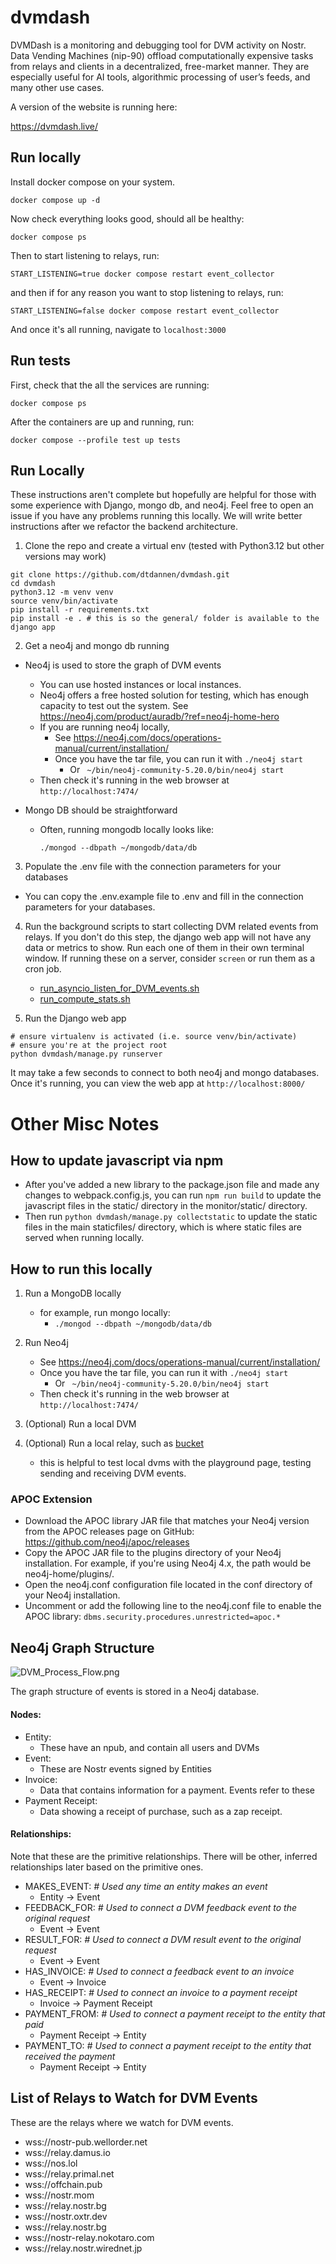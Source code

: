 # dvmdash

DVMDash is a monitoring and debugging tool for DVM activity on Nostr. Data Vending Machines (nip-90) offload computationally expensive tasks from relays and clients in a decentralized, free-market manner. They are especially useful for AI tools, algorithmic processing of user’s feeds, and many other use cases.


A version of the website is running here:

https://dvmdash.live/

## Run locally

Install docker compose on your system.

```commandline
docker compose up -d
```

Now check everything looks good, should all be healthy:

```commandline
docker compose ps
```

Then to start listening to relays, run:

```commandline
START_LISTENING=true docker compose restart event_collector
```

and then if for any reason you want to stop listening to relays, run:

```commandline
START_LISTENING=false docker compose restart event_collector
```

And once it's all running, navigate to `localhost:3000`

## Run tests

First, check that the all the services are running:

```commandline
docker compose ps
```

After the containers are up and running, run:

```commandline
docker compose --profile test up tests
```




## Run Locally

These instructions aren't complete but hopefully are helpful for those with some experience with Django, mongo db, and neo4j. Feel free to open an issue if you have any problems running this locally. We will write better instructions after we refactor the backend architecture. 

1. Clone the repo and create a virtual env (tested with Python3.12 but other versions may work)

```commandline
git clone https://github.com/dtdannen/dvmdash.git
cd dvmdash
python3.12 -m venv venv
source venv/bin/activate
pip install -r requirements.txt
pip install -e . # this is so the general/ folder is available to the django app
```

2. Get a neo4j and mongo db running

- Neo4j is used to store the graph of DVM events 
  - You can use hosted instances or local instances.
  - Neo4j offers a free hosted solution for testing, which has enough capacity to test out the system. See https://neo4j.com/product/auradb/?ref=neo4j-home-hero
  - If you are running neo4j locally, 
    - See https://neo4j.com/docs/operations-manual/current/installation/
    - Once you have the tar file, you can run it with `./neo4j start`
       - Or ` ~/bin/neo4j-community-5.20.0/bin/neo4j start`
   - Then check it's running in the web browser at `http://localhost:7474/`


- Mongo DB should be straightforward 
  - Often, running mongodb locally looks like: 
    ```commandline
    ./mongod --dbpath ~/mongodb/data/db
    ```
    
3. Populate the .env file with the connection parameters for your databases

- You can copy the .env.example file to .env and fill in the connection parameters for your databases.

4. Run the background scripts to start collecting DVM related events from relays. If you don't do this step, the django web app will not have any data or metrics to show. Run each one of them in their own terminal window. If running these on a server, consider `screen` or run them as a cron job.
 
   - [run_asyncio_listen_for_DVM_events.sh](scripts%2Frun_asyncio_listen_for_DVM_events.sh)
   - [run_compute_stats.sh](scripts%2Frun_compute_stats.sh)

5. Run the Django web app

```commandline
# ensure virtualenv is activated (i.e. source venv/bin/activate)
# ensure you're at the project root
python dvmdash/manage.py runserver
```

It may take a few seconds to connect to both neo4j and mongo databases. Once it's running, you can view the web app at `http://localhost:8000/`


# Other Misc Notes

## How to update javascript via npm

- After you've added a new library to the package.json file and made any changes to webpack.config.js, you can run `npm run build` to update the javascript files in the static/ directory in the monitor/static/ directory.
- Then run `python dvmdash/manage.py collectstatic` to update the static files in the main staticfiles/ directory, which is where static files are served when running locally.


## How to run this locally

1. Run a MongoDB locally

    - for example, run mongo locally:
      - `./mongod --dbpath ~/mongodb/data/db`

2. Run Neo4j

   - See https://neo4j.com/docs/operations-manual/current/installation/
   - Once you have the tar file, you can run it with `./neo4j start`
     - Or ` ~/bin/neo4j-community-5.20.0/bin/neo4j start`
   - Then check it's running in the web browser at `http://localhost:7474/`

3. (Optional) Run a local DVM
4. (Optional) Run a local relay, such as [bucket](https://github.com/coracle-social/bucket)
   - this is helpful to test local dvms with the playground page, testing sending and receiving DVM events.


### APOC Extension

- Download the APOC library JAR file that matches your Neo4j version from the APOC releases page on GitHub: https://github.com/neo4j/apoc/releases
- Copy the APOC JAR file to the plugins directory of your Neo4j installation. For example, if you're using Neo4j 4.x, the path would be neo4j-home/plugins/.
- Open the neo4j.conf configuration file located in the conf directory of your Neo4j installation.
- Uncomment or add the following line to the neo4j.conf file to enable the APOC library: `dbms.security.procedures.unrestricted=apoc.*`

## Neo4j Graph Structure

![DVM_Process_Flow.png](docs%2FDVM_Process_Flow.png)

The graph structure of events is stored in a Neo4j database.

#### Nodes:

- Entity:
  - These have an npub, and contain all users and DVMs
- Event:
  - These are Nostr events signed by Entities
- Invoice:
  - Data that contains information for a payment. Events refer to these
- Payment Receipt:
  - Data showing a receipt of purchase, such as a zap receipt.

#### Relationships:

Note that these are the primitive relationships. There will be other, inferred relationships later based on the primitive ones.

- MAKES_EVENT:  _# Used any time an entity makes an event_
  - Entity -> Event
- FEEDBACK_FOR:  _# Used to connect a DVM feedback event to the original request_
  - Event -> Event
- RESULT_FOR:  _# Used to connect a DVM result event to the original request_
  - Event -> Event
- HAS_INVOICE:  _# Used to connect a feedback event to an invoice_
  - Event -> Invoice
- HAS_RECEIPT:  _# Used to connect an invoice to a payment receipt_
  - Invoice -> Payment Receipt
- PAYMENT_FROM:  _# Used to connect a payment receipt to the entity that paid_
  - Payment Receipt -> Entity
- PAYMENT_TO:  _# Used to connect a payment receipt to the entity that received the payment_
  - Payment Receipt -> Entity


## List of Relays to Watch for DVM Events

These are the relays where we watch for DVM events.

- wss://nostr-pub.wellorder.net
- wss://relay.damus.io
- wss://nos.lol
- wss://relay.primal.net
- wss://offchain.pub
- wss://nostr.mom
- wss://relay.nostr.bg
- wss://nostr.oxtr.dev
- wss://relay.nostr.bg
- wss://nostr-relay.nokotaro.com
- wss://relay.nostr.wirednet.jp